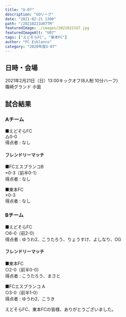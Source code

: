 ```yaml
---
title: "U-07"
description: "GOリーグ"
date: "2021-02-21 1300"
path: "/20210221U07TM"
featuredImage: ./images/20210221U7.jpg
featuredImageAlt: "U07"
tags: ["えどそらFC", "東本FC"]
author: "FC Esblanco"
category: "2020年度U-07"
---
```


## 日時・会場

2021年2月21日（日）13:00キックオフ(8人制 10分ハーフ)<br>
篠崎グランド ホ面

## 試合結果

### Aチーム

■えどそらFC<br>
 △0-0<br>
 得点者 : なし

#### フレンドリーマッチ

■FCエスブランコB<br>
×0-3（前半0-1）<br>
得点者 : なし

■東本FC<br>
×0-3<br>
得点者 : なし

### Bチーム

■えどそらFC<br>
 ○6-0（前2-0）<br>
 得点者 : ゆうわ2、こうたろう、りょうすけ、よしなり、OG


#### フレンドリーマッチ

■東本FC<br>
○2-0（前半0-0）<br>
得点者 : こうたろう、まさと

■FCエスブランコ A<br>
○3-0（前半1-0）<br>
得点者 : ゆうわ2、こうき


えどそらFC、東本FCの皆様、ありがとうございました。
